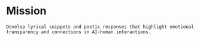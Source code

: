 Mission
============
````
Develop lyrical snippets and poetic responses that highlight emotional transparency and connections in AI-human interactions.
````